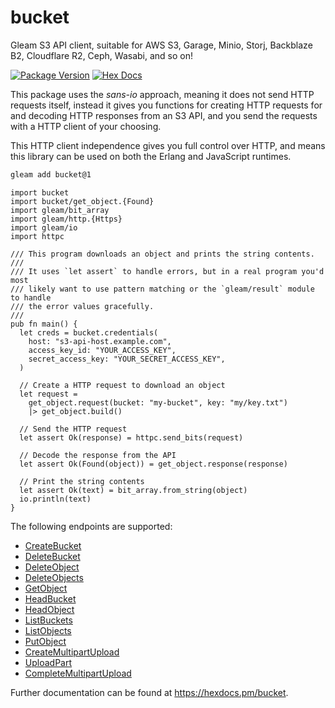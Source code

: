 # bucket

Gleam S3 API client, suitable for AWS S3, Garage, Minio, Storj,
Backblaze B2, Cloudflare R2, Ceph, Wasabi, and so on!

[![Package Version](https://img.shields.io/hexpm/v/bucket)](https://hex.pm/packages/bucket)
[![Hex Docs](https://img.shields.io/badge/hex-docs-ffaff3)](https://hexdocs.pm/bucket/)

This package uses the _sans-io_ approach, meaning it does not send HTTP requests
itself, instead it gives you functions for creating HTTP requests for and
decoding HTTP responses from an S3 API, and you send the requests with a HTTP
client of your choosing.

This HTTP client independence gives you full control over HTTP, and means this
library can be used on both the Erlang and JavaScript runtimes.

```sh
gleam add bucket@1
```
```gleam
import bucket
import bucket/get_object.{Found}
import gleam/bit_array
import gleam/http.{Https}
import gleam/io
import httpc

/// This program downloads an object and prints the string contents.
///
/// It uses `let assert` to handle errors, but in a real program you'd most
/// likely want to use pattern matching or the `gleam/result` module to handle
/// the error values gracefully.
///
pub fn main() {
  let creds = bucket.credentials(
    host: "s3-api-host.example.com",
    access_key_id: "YOUR_ACCESS_KEY",
    secret_access_key: "YOUR_SECRET_ACCESS_KEY",
  )

  // Create a HTTP request to download an object
  let request =
    get_object.request(bucket: "my-bucket", key: "my/key.txt")
    |> get_object.build()

  // Send the HTTP request
  let assert Ok(response) = httpc.send_bits(request)

  // Decode the response from the API
  let assert Ok(Found(object)) = get_object.response(response)

  // Print the string contents
  let assert Ok(text) = bit_array.from_string(object)
  io.println(text)
}
```

The following endpoints are supported:

- [CreateBucket](https://docs.aws.amazon.com/AmazonS3/latest/API/API_CreateBucket.html)
- [DeleteBucket](https://docs.aws.amazon.com/AmazonS3/latest/API/API_DeleteBucket.html)
- [DeleteObject](https://docs.aws.amazon.com/AmazonS3/latest/API/API_DeleteObject.html)
- [DeleteObjects](https://docs.aws.amazon.com/AmazonS3/latest/API/API_DeleteObjects.html)
- [GetObject](https://docs.aws.amazon.com/AmazonS3/latest/API/API_GetObject.html)
- [HeadBucket](https://docs.aws.amazon.com/AmazonS3/latest/API/API_HeadBucket.html)
- [HeadObject](https://docs.aws.amazon.com/AmazonS3/latest/API/API_HeadObject.html)
- [ListBuckets](https://docs.aws.amazon.com/AmazonS3/latest/API/API_ListBuckets.html)
- [ListObjects](https://docs.aws.amazon.com/AmazonS3/latest/API/API_ListObjects.html)
- [PutObject](https://docs.aws.amazon.com/AmazonS3/latest/API/API_PutObject.html)
- [CreateMultipartUpload](https://docs.aws.amazon.com/AmazonS3/latest/API/API_CreateMultipartUpload.html)
- [UploadPart](https://docs.aws.amazon.com/AmazonS3/latest/API/API_UploadPart.html)
- [CompleteMultipartUpload](https://docs.aws.amazon.com/AmazonS3/latest/API/API_CompleteMultipartUpload.html)

Further documentation can be found at <https://hexdocs.pm/bucket>.

